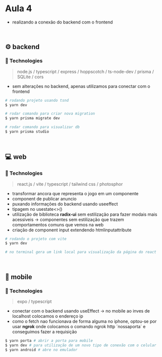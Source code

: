 <h1> Aula 4 </h1>

* realizando a conexão do backend com o frontend

<br />

## ⚙️ backend

### :rocket: Technologies 
> node.js / typescript / express / hoppscotch / ts-node-dev / prisma / SQLite / cors

- sem alterações no backend, apenas utilizamos para conectar com o frontend

```bash
# rodando projeto usando tsnd
$ yarn dev

# rodar comando para criar nova migration
$ yarn prisma migrate dev

# rodar comando para visualizar db
$ yarn prisma studio
```

<br />

## 💻 web

### :rocket: Technologies 
> react.js / vite / typescript / tailwind css / photosphor

- transformar ancora que representa o jogo em um componente
- component de publicar anuncio
- puxando informações do backend usando useeffect
- tipagem no usestate<>()
- utilização de biblioteca **radix-ui** sem estilização para fazer modais mais acessiveis -> componentes sem estilização que trazem comportamentos comuns que vemos na web
- criação de component input extendendo htmlinputattribute

```bash
# rodando o projeto com vite
$ yarn dev

# no terminal gera um link local para visualização da página do react
```

<br />

## 📱 mobile

### :rocket: Technologies 
> expo / typescript

- conectar com o backend usando useEffect -> no mobile ao inves de localhost colocamos o endereço ip
- como o fetch nao funcionava de forma alguma no iphone, optou-se por usar **ngrok** onde colocamos o comando ngrok http ´nossaporta´ e conseguimos fazer a requisição

```bash
$ yarn porta # abrir a porta para mobile
$ yarn dev # para utilização de um novo tipo de conexão com o celular
$ yarn android # abre no emulador
```